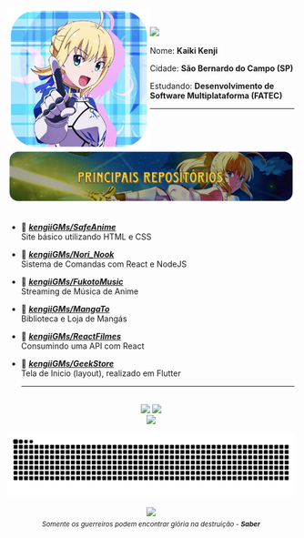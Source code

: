 ##

<img src="img/SaberStyle/icon.png" width="250" align="left"/>
<br>
<br>
<img src="https://img.shields.io/static/v1?label=Perfil&message=KengiiGMs&color=yellow&style=for-the-badge&logo=Github">
<p>

Nome: **Kaiki Kenji**

Cidade: **São Bernardo do Campo (SP)**

Estudando: **Desenvolvimento de Software Multiplataforma (FATEC)**

</p>
   <hr>
   <br/>
   <br/>
   
   <div align="center">
      <img src="img/SaberStyle/banner.png"         width="750" />
   </div>

   </br> 

   * 📗 [***kengiiGMs/SafeAnime***](https://github.com/kengiiGMs/SafeAnime) <br/>
    Site básico utilizando HTML e CSS
   * 📗 [***kengiiGMs/Nori_Nook***](https://github.com/kengiiGMs/Nori_Nook) <br/>
    Sistema de Comandas com React e NodeJS
   * 📗 [***kengiiGMs/FukotoMusic***](https://github.com/kengiiGMs/FukotoMusic) <br/>
    Streaming de Música de Anime
   * 📗 [***kengiiGMs/MangaTo***](https://github.com/kengiiGMs/MangaTo) <br/>
    Biblioteca e Loja de Mangás
   * 📗 [***kengiiGMs/ReactFilmes***](https://github.com/kengiiGMs/ReactFilmes) <br/>
    Consumindo uma API com React
   * 📗 [***kengiiGMs/GeekStore***](https://github.com/kengiiGMs/GeekStore.git) <br/>
    Tela de Inicio (layout), realizado em Flutter

      <hr>
   </br>

   <div align="center"> 
      <img height="170px" src="https://github-readme-stats-sigma-five.vercel.app/api?username=KengiiGMs&show_icons=true&theme=algolia">
      <img height="170px" src="https://github-readme-stats-sigma-five.vercel.app/api/top-langs/?username=KengiiGMs&layout=compact&theme=algolia">  
   </div>

   <div align="center" > 
       <img height="40px" src="https://skillicons.dev/icons?i=html,css,bootstrap,js,react,mysql,java,flutter,nodejs" />

![Snake animation](https://github.com/KengiiGMs/KengiiGMs/blob/output/github-contribution-grid-snake.svg)

   </div>

</div>

<p align="center">
   <img src="img/SaberStyle/saber.gif" align="center"><br/>
   <sub><i>Somente os guerreiros podem encontrar glória na destruição - <b>Saber</b></i></sub>
</p>

##
